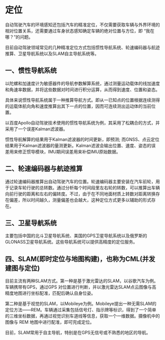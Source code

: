 # 定位

自动驾驶汽车的环境感知还包括汽车的精准定位，不仅需要获取车辆与外界环境的相对位置关系，还需要通过车身状态感知确定车辆的绝对位置与方位，即 “我在哪？”的问题。

目前自动驾驶领域常见的几种精准定位方式包括惯性导航系统、轮速编码器与航迹推算、卫星导航系统以及SLAM自主导航系统等。

## 一、惯性导航系统

以陀螺和加速度计为敏感器件的导航参数解算系统，通过测量运动载体的线加速度和角速率数据，并将这些数据对时间进行积分运算，从而得到速度、位置和姿态。

具体来说惯性导航系统属于一种推算导航方式。即从一已知点的位置根据连续测得的运载体航向角和速度推算出其下一点的位置，因而可连续测出运动体的当前位置。

以百度Apollo自动驾驶技术使用的惯性导航系统为例，其采用了松耦合的方式，并采用了一个误差Kalman滤波器。

惯性导航解算的结果用于Kalman滤波器的时间更新，即预测; 而GNSS、点云定位结果用于Kalman滤波器的量测更新。Kalman滤波会输出位置、速度、姿态的误差用来修正惯导模块，IMU期间误差用来补偿IMU原始数据。

## 二、轮速编码器与航迹推算

通过轮速编码器推算出自动驾驶汽车的位置。轮速编码器主要安装在汽车前轮，用于记录车轮行驶的总转数。通过分析每个时间段里左右轮的转数，可以推算出车辆向前行驶的距离和左右的偏转度。不过，由于在不同地面材质上转数对距离转换存在偏差，所以时间越久，测量偏差也会越大，这种定位方式更多以辅助的形式存在。

## 三、卫星导航系统

主要包括中国的北斗卫星导航系统、美国的GPS卫星导航系统以及俄罗斯的GLONASS卫星导航系统。这些导航系统可以提供高精度的定位服务。

## 四、SLAM(即时定位与地图构建)，也称为CML(并发建图与定位)

目前主流有两种SLAM方式。第一种是基于激光雷达的SLAM，以谷歌汽车为例。车辆携带有GPS，通过GPS 对位置进行判断，并以激光雷达SLAM点云图像与高精度地图进行坐标配准，匹配后确认自身位姿。

第二种是基于视觉的SLAM，以Mobileye为例。Mobileye提出一种无需SLAM的定位方法——REM。车辆通过采集包括信号灯、指示牌等标识，得到了一个简单的三维坐标数据，再通过视觉识别车道线等信息，获取一个一维数据。摄像机中的图像与 REM 地图中进行配准，即可完成定位。

目前，SLAM常用于自主导航，特别是在GPS无信号或不熟悉的地区的导航。
